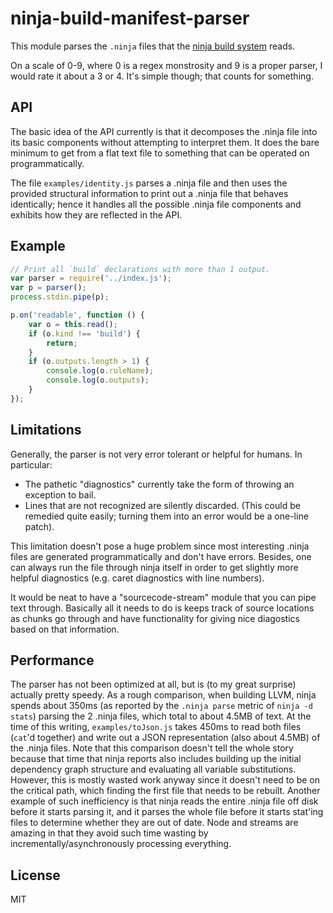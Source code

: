 # ninja-build-manifest-parser

This module parses the `.ninja` files that the [ninja build
system](https://github.com/martine/ninja) reads.

On a scale of 0-9, where 0 is a regex monstrosity and 9 is a proper parser,
I would rate it about a 3 or 4. It's simple though; that counts for
something.

## API

The basic idea of the API currently is that it decomposes the .ninja file
into its basic components without attempting to interpret them.
It does the bare minimum to get from a flat text file to something that can
be operated on programmatically.

The file `examples/identity.js` parses a .ninja file and then uses the
provided structural information to print out a .ninja file that behaves
identically; hence it handles all the possible .ninja file components and
exhibits how they are reflected in the API.

## Example

```js
// Print all `build` declarations with more than 1 output.
var parser = require('../index.js');
var p = parser();
process.stdin.pipe(p);

p.on('readable', function () {
    var o = this.read();
    if (o.kind !== 'build') {
        return;
    }
    if (o.outputs.length > 1) {
        console.log(o.ruleName);
        console.log(o.outputs);
    }
});
```

## Limitations

Generally, the parser is not very error tolerant or helpful for humans.
In particular:

* The pathetic "diagnostics" currently take the form of throwing an
  exception to bail.
* Lines that are not recognized are silently discarded. (This could be
  remedied quite easily; turning them into an error would be a one-line
  patch).

This limitation doesn't pose a huge problem since most interesting .ninja
files are generated programmatically and don't have errors.
Besides, one can always run the file through ninja itself in order to get
slightly more helpful diagnostics (e.g. caret diagnostics with line
numbers).

It would be neat to have a "sourcecode-stream" module that you can pipe
text through.
Basically all it needs to do is keeps track of source locations as chunks
go through and have functionality for giving nice diagostics based on that
information.

## Performance

The parser has not been optimized at all, but is (to my great surprise)
actually pretty speedy.
As a rough comparison, when building LLVM, ninja spends about 350ms (as
reported by the `.ninja parse` metric of `ninja -d stats`) parsing the 2
.ninja files, which total to about 4.5MB of text.
At the time of this writing, `examples/toJson.js` takes 450ms to read both
files (`cat`'d together) and write out a JSON representation (also about
4.5MB) of the .ninja files.
Note that this comparison doesn't tell the whole story because that time
that ninja reports also includes building up the initial dependency graph
structure and evaluating all variable substitutions.
However, this is mostly wasted work anyway since it doesn't need to be on
the critical path, which finding the first file that needs to be rebuilt.
Another example of such inefficiency is that ninja reads the entire .ninja
file off disk before it starts parsing it, and it parses the whole file
before it starts stat'ing files to determine whether they are out of date.
Node and streams are amazing in that they avoid such time wasting by
incrementally/asynchronously processing everything.

## License

MIT
